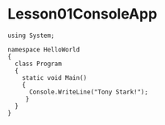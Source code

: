 # Lesson01ConsoleApp
```
using System;

namespace HelloWorld
{
  class Program
  {
    static void Main()
    {
      Console.WriteLine("Tony Stark!");    
     }
  }
}
```
